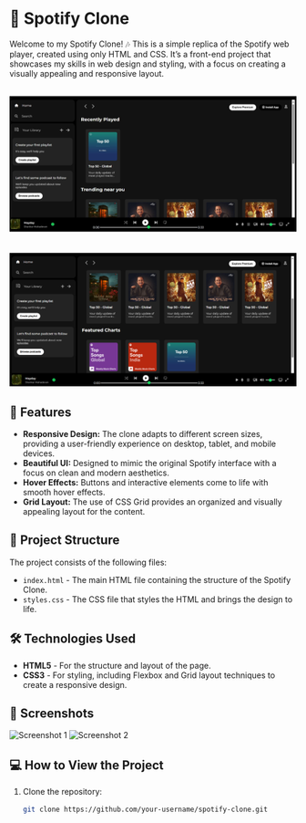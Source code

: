 # 🎵 Spotify Clone

Welcome to my Spotify Clone! 🎶 This is a simple replica of the Spotify web player, created using only HTML and CSS. It’s a front-end project that showcases my skills in web design and styling, with a focus on creating a visually appealing and responsive layout.
<br> <br>

![Project Screenshot](https://github.com/GlaringDensity/Spotify-Clone/blob/main/Spotify%20clone/Assets/spotify1.jpg)  
<br> <br>
![Project Screenshot](https://github.com/GlaringDensity/Spotify-Clone/blob/main/Spotify%20clone/Assets/spotify2.png)

## 🚀 Features

- **Responsive Design:** The clone adapts to different screen sizes, providing a user-friendly experience on desktop, tablet, and mobile devices.
- **Beautiful UI:** Designed to mimic the original Spotify interface with a focus on clean and modern aesthetics.
- **Hover Effects:** Buttons and interactive elements come to life with smooth hover effects.
- **Grid Layout:** The use of CSS Grid provides an organized and visually appealing layout for the content.

## 📂 Project Structure

The project consists of the following files:

- `index.html` - The main HTML file containing the structure of the Spotify Clone.
- `styles.css` - The CSS file that styles the HTML and brings the design to life.

## 🛠️ Technologies Used

- **HTML5** - For the structure and layout of the page.
- **CSS3** - For styling, including Flexbox and Grid layout techniques to create a responsive design.

## 📸 Screenshots

<!-- Add screenshots of your project to showcase the UI -->
![Screenshot 1](link-to-screenshot1)
![Screenshot 2](link-to-screenshot2)

## 💻 How to View the Project

1. Clone the repository:

   ```bash
   git clone https://github.com/your-username/spotify-clone.git
